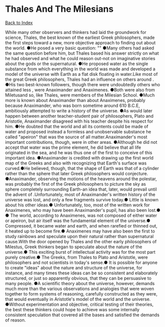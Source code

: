 # Thales And The Milesians
[Back to Index](https://github.com/windows10010/tpoExtractor/blob/master/README.md)

While many other observers and thinkers had laid the groundwork for science, Thales, the best known of the earliest Greek philosophers, made the first steps toward a new, more objective approach to finding out about the world. ●He posed a very basic question: "" ●Many others had asked the same question before him, but Thales based his answer strictly on what he had observed and what he could reason out-not on imaginative stories about the gods or the supernatural. ●He proposed water as the single substance from which everything in the world was made and developed a model of the universe with Earth as a flat disk floating in water.Like most of the great Greek philosophers, Thales had an influence on others around . ●His two best-known followers, though there were undoubtedly others who attained less , were Anaximander and Anaximenes. ●Both were also from Miletusand so, like Thales, were members of the Milesian School. ●Much more is known about Anaximander than about Anaximenes, probably because Anaximander, who was born sometime around 610 B.C.E, ambitiously attempted to write a history of the universe. ●As would later happen between another teacher-student pair of philosophers, Plato and Aristotle, Anaximander disagreed with his teacher despite his respect for him. ●He doubted that the world and all its contents could be made of water and proposed instead a formless and unobservable substance he called "apeiron" that was the source of all matter.Anaximander's most important contributions, though, were in other areas. ●Although he did not accept that water was the prime element, he did believe that all life originated in the sea, and he was thus one of the first to conceive of this important idea. ●Anaximander is credited with drawing up the first world map of the Greeks and also with recognizing that Earth's surface was curved.●He believed, though, that the shape of Earth was that of a cylinder rather than the sphere that later Greek philosophers would conjecture. ●Anaximander, observing the motions of the heavens around the polestar, was probably the first of the Greek philosophers to picture the sky as sphere completely surrounding Earth-an idea that, later, would prevail until the advent of .Unfortunately, most of Anaximander's written history of the universe was lost, and only a few fragments survive today.● Little is known about his other ideas.● Unfortunately, too, most of the written work for Anaximenes, who may have been Anaximander's pupil, has also been lost.● ● The world, according to Anaximenes, was not composed of either water or apeiron, but air itself was the fundamental element of the universe.● Compressed, it became water and earth, and when rarefied or thinned out, it heated up to become fire.● Anaximenes may have also been the first to study rainbows and speculate upon their natural rather than supernatural cause.With the door opened by Thales and the other early philosophers of Milestus, Greek thinkers began to speculate about the nature of the universe.● This exciting burst of intellectual activity was for the most part purely creative.● The Greeks, from Thales to Plato and Aristotle, were philosophers and not scientists in today's sense.● It is possible for anyone to create "ideas" about the nature and structure of the universe, for instance, and many times these ideas can be so consistent and elaborately structured, or just so apparently obvious, that they can be persuasive to many people. ●A scientific theory about the universe, however, demands much more than the various observations and analogies that were woven together to form systems of reasoning, carefully constructed as they were, that would eventually in Aristotle's model of the world and the universe. ●Without experimentation and objective, critical testing of their theories, the best these thinkers could hope to achieve was some internally consistent speculation that covered all the bases and satisfied the demands of reason. 